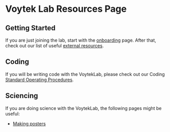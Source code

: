 # Voytek Lab Resources Page

## Getting Started

If you are just joining the lab, start with the [onboarding](https://github.com/voytekresearch/Resources/blob/master/Onboarding.md) page. After that, check out our list of useful [external resources](https://github.com/voytekresearch/Resources/blob/master/ExternalResources.md). 

## Coding

If you will be writing code with the VoytekLab, please check out our Coding [Standard Operating Procedures](https://github.com/voytekresearch/Resources/blob/master/CodingSOP.md).

## Sciencing

If you are doing science with the VoytekLab, the following pages might be useful:
- [Making posters](https://github.com/voytekresearch/Resources/blob/master/Posters.md)
